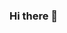 ### Hi there 👋

<!--
**shankarkharel/shankarkharel** is a ✨ _special_ ✨ repository because its `README.md` (this file) appears on your GitHub profile.

Here are some ideas to get you started:

- 🔭 I’m currently working on flutter projects
- 🌱 I’m currently learning dart & js
- 🤔 I’m looking for help with open source softwares
- 💬 Ask me about flutter dart ,js ,PHP,Python
- 📫 How to reach me: [Link to Google](https://www.google.com)
- ⚡ Fun fact: Love to listen bob dylan songs while Coding.
-->
